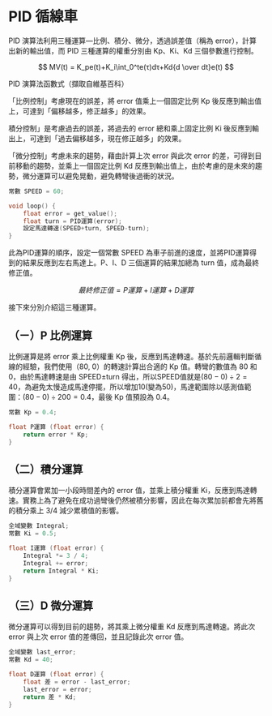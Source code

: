 # PID 循線車

PID 演算法利用三種運算—比例、積分、微分，透過誤差值（稱為 error），計算出新的輸出值，而 PID 三種運算的權重分別由 Kp、Ki、Kd 三個參數進行控制。

$$ MV(t) = K_pe(t)+K_i\int_0^te(τ)dτ+Kd{d \over dt}e(t) $$

PID 演算法函數式（擷取自維基百科）

「比例控制」考慮現在的誤差，將 error 值乘上一個固定比例 Kp 後反應到輸出值上，可達到「偏移越多，修正越多」的效果。

積分控制」是考慮過去的誤差，將過去的 error 總和乘上固定比例 Ki 後反應到輸出上，可達到「過去偏移越多，現在修正越多」的效果。

「微分控制」考慮未來的趨勢，藉由計算上次 error 與此次 error 的差，可得到目前移動的趨勢，並乘上一個固定比例 Kd 反應到輸出值上，由於考慮的是未來的趨勢，微分運算可以避免晃動，避免轉彎後過衝的狀況。

``` c
常數 SPEED = 60;

void loop() {
    float error = get_value();
    float turn = PID運算(error);
    設定馬達轉速(SPEED+turn, SPEED-turn);
}
```

此為PID運算的順序，設定一個常數 SPEED 為車子前進的速度，並將PID運算得到的結果反應到左右馬達上。P、I、D 三個運算的結果加總為 turn 值，成為最終修正值。

$$ 最終修正值 = P 運算 + I 運算 + D 運算 $$

接下來分別介紹這三種運算。

## （ㄧ）P 比例運算

比例運算是將 error 乘上比例權重 Kp 後，反應到馬達轉速。基於先前邏輯判斷循線的經驗，我們使用（80,
0）的轉速計算出合適的 Kp 值。轉彎的數值為 80 和 0，由於馬達轉速是由 SPEED±turn 得出，所以SPEED值就是$(80-0)÷2=40$，為避免太慢造成馬達停擺，所以增加10(變為50)，馬達範圍除以感測值範圍：$(80 - 0) ÷ 200 = 0.4$，最後 Kp 值預設為 0.4。

``` c
常數 Kp = 0.4;

float P運算 (float error) {
    return error * Kp;
}
```

## （二）積分運算

積分運算會累加一小段時間差內的 error 值，並乘上積分權重 Ki，反應到馬達轉速。實務上為了避免在成功過彎後仍然被積分影響，因此在每次累加前都會先將舊的積分乘上 3/4 減少累積值的影響。

``` c
全域變數 Integral;
常數 Ki = 0.5;

float I運算 (float error) {
    Integral *= 3 / 4;
    Integral += error;
    return Integral * Ki;
}
```

## （三）D 微分運算

微分運算可以得到目前的趨勢，將其乘上微分權重 Kd 反應到馬達轉速。將此次 error 與上次 error 值的差傳回，並且記錄此次 error 值。

``` c
全域變數 last_error;
常數 Kd = 40;

float D運算 (float error) {
    float 差 = error - last_error;
    last_error = error;
    return 差 * Kd;
}
```

